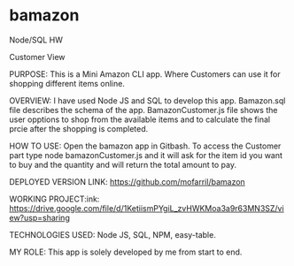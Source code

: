 # bamazon
Node/SQL HW

Customer View 

PURPOSE: This is a Mini Amazon CLI app. Where Customers can use it for shopping different items online. 

OVERVIEW: I have used Node JS and SQL to develop this app. Bamazon.sql file describes the schema of the app. BamazonCustomer.js file shows the user opptions to shop from the available items and to calculate the final prcie after the shopping is completed. 

HOW TO USE: Open the bamazon app in Gitbash. To access the Customer part type node bamazonCustomer.js and it will ask for the item id you want to buy and the quantity and will return the total amount to pay. 

DEPLOYED VERSION LINK: https://github.com/mofarril/bamazon

WORKING PROJECT:ink: https://drive.google.com/file/d/1KetiismPYgiL_zvHWKMoa3a9r63MN3SZ/view?usp=sharing

TECHNOLOGIES USED: Node JS, SQL, NPM, easy-table.

MY ROLE: This app is solely developed by me from start to end.
















